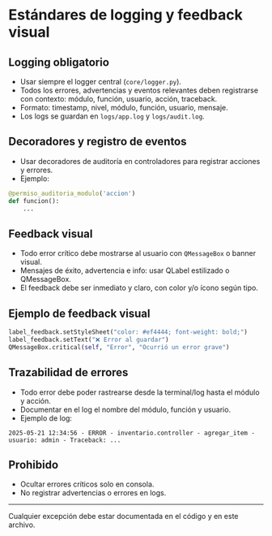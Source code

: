 # Estándares de logging y feedback visual

## Logging obligatorio
- Usar siempre el logger central (`core/logger.py`).
- Todos los errores, advertencias y eventos relevantes deben registrarse con contexto: módulo, función, usuario, acción, traceback.
- Formato: timestamp, nivel, módulo, función, usuario, mensaje.
- Los logs se guardan en `logs/app.log` y `logs/audit.log`.

## Decoradores y registro de eventos
- Usar decoradores de auditoría en controladores para registrar acciones y errores.
- Ejemplo:
```python
@permiso_auditoria_modulo('accion')
def funcion():
    ...
```

## Feedback visual
- Todo error crítico debe mostrarse al usuario con `QMessageBox` o banner visual.
- Mensajes de éxito, advertencia e info: usar QLabel estilizado o QMessageBox.
- El feedback debe ser inmediato y claro, con color y/o ícono según tipo.

## Ejemplo de feedback visual
```python
label_feedback.setStyleSheet("color: #ef4444; font-weight: bold;")
label_feedback.setText("❌ Error al guardar")
QMessageBox.critical(self, "Error", "Ocurrió un error grave")
```

## Trazabilidad de errores
- Todo error debe poder rastrearse desde la terminal/log hasta el módulo y acción.
- Documentar en el log el nombre del módulo, función y usuario.
- Ejemplo de log:
```
2025-05-21 12:34:56 - ERROR - inventario.controller - agregar_item - usuario: admin - Traceback: ...
```

## Prohibido
- Ocultar errores críticos solo en consola.
- No registrar advertencias o errores en logs.

---

Cualquier excepción debe estar documentada en el código y en este archivo.
